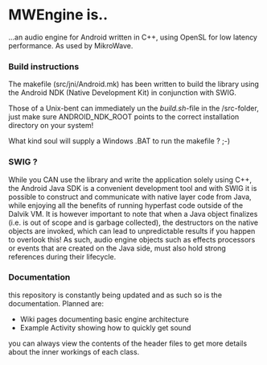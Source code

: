 MWEngine is..
=============

...an audio engine for Android written in C++, using OpenSL for low latency performance. As used by MikroWave.

### Build instructions

The makefile (src/jni/Android.mk) has been written to build the library using the Android NDK (Native Development Kit) in conjunction with SWIG.

Those of a Unix-bent can immediately un the _build.sh_-file in the /src-folder, just make sure ANDROID_NDK_ROOT points to the correct installation
directory on your system!

What kind soul will supply a Windows .BAT to run the makefile ? ;-)

### SWIG ?

While you CAN use the library and write the application solely using C++, the Android Java SDK is a convenient development
tool and with SWIG it is possible to construct and communicate with native layer code from Java, while enjoying all the
benefits of running hyperfast code outside of the Dalvik VM. It is however important to note that when a Java object
finalizes (i.e. is out of scope and is garbage collected), the destructors on the native objects are invoked, which can
lead to unpredictable results if you happen to overlook this! As such, audio engine objects such as effects processors
or events that are created on the Java side, must also hold strong references during their lifecycle.

### Documentation

this repository is constantly being updated and as such so is the documentation. Planned are:

 * Wiki pages documenting basic engine architecture
 * Example Activity showing how to quickly get sound

 you can always view the contents of the header files to get more details about the inner workings of each class.